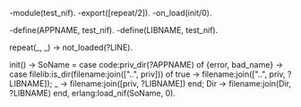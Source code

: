 

-module(test_nif).
-export([repeat/2]).
-on_load(init/0).

-define(APPNAME, test_nif).
-define(LIBNAME, test_nif).

repeat(_, _) ->
    not_loaded(?LINE).

init() ->
    SoName = case code:priv_dir(?APPNAME) of
        {error, bad_name} ->
            case filelib:is_dir(filename:join(["..", priv])) of
                true ->
                    filename:join(["..", priv, ?LIBNAME]);
                _ ->
                    filename:join([priv, ?LIBNAME])
            end;
        Dir ->
            filename:join(Dir, ?LIBNAME)
    end,
    erlang:load_nif(SoName, 0).


